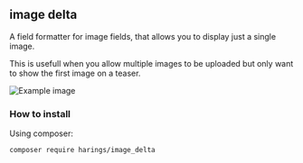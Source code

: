 ## image delta

A field formatter for image fields, that allows you to display just a single image.

This is usefull when you allow multiple images to be uploaded but only want to show the first image on a teaser.

![Example image](http://i.imgur.com/SGobzCh.png)

### How to install

Using composer:

```
composer require harings/image_delta
```
